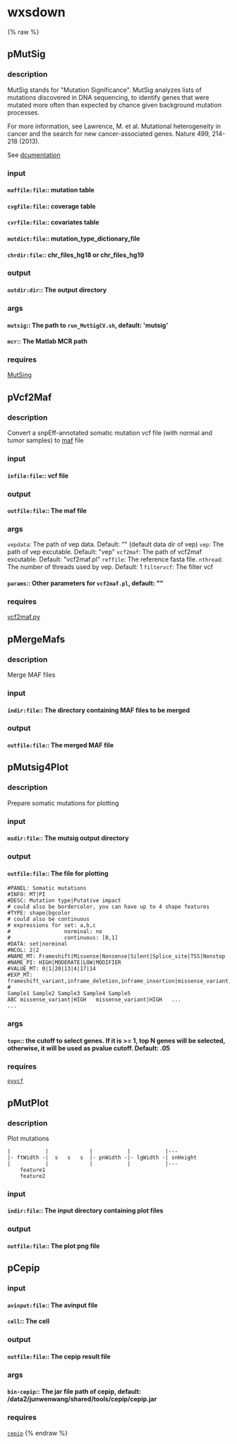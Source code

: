 # wxsdown
<!-- toc -->
{% raw %}

## pMutSig

### description
MutSig stands for "Mutation Significance".  MutSig analyzes lists of mutations discovered in DNA sequencing, to identify genes that were mutated more often than expected by chance given background mutation processes.

For more information, see Lawrence, M. et al. Mutational heterogeneity in cancer and the search for new cancer-associated genes. Nature 499, 214-218 (2013).

See [dcumentation](http://archive.broadinstitute.org/cancer/cga/mutsig_run)

### input
#### `maffile:file`:: mutation table  
#### `cvgfile:file`:: coverage table  
#### `cvrfile:file`:: covariates table  
#### `mutdict:file`:: mutation_type_dictionary_file  
#### `chrdir:file`::  chr_files_hg18 or chr_files_hg19   

### output
#### `outdir:dir`:: The output directory  

### args
#### `mutsig`:: The path to `run_MutSigCV.sh`, default: 'mutsig'  
#### `mcr`:: The Matlab MCR path  

### requires
[MutSing](http://archive.broadinstitute.org/cancer/cga/mutsig_download)

## pVcf2Maf

### description
Convert a snpEff-annotated somatic mutation vcf file (with normal and tumor samples) to [maf](https://wiki.nci.nih.gov/display/TCGA/Mutation+Annotation+Format+(MAF)+Specification) file

### input
#### `infile:file`:: vcf file  

### output
#### `outfile:file`:: The maf file  

### args
   `vepdata`: The path of vep data. Default: "" (default data dir of vep)
   `vep`: The path of vep excutable. Default: "vep"
   `vcf2maf`: The path of vcf2maf excutable. Default: "vcf2maf.pl"
   `reffile`: The reference fasta file.
   `nthread`: The number of threads used by vep. Default: 1
   `filtervcf`: The filter vcf
#### `params`:: Other parameters for `vcf2maf.pl`, default: ""  

### requires
[vcf2maf.py](https://github.com/mskcc/vcf2maf)

## pMergeMafs

### description
Merge MAF files

### input
#### `indir:file`:: The directory containing MAF files to be merged  

### output
#### `outfile:file`:: The merged MAF file  

## pMutsig4Plot

### description
Prepare somatic mutations for  plotting

### input
#### `msdir:file`::   The mutsig output directory  

### output
#### `outfile:file`::  The file for plotting  
```
#PANEL: Somatic mutations
#INFO: MT|PI
#DESC: Mutation type|Putative impact
# could also be bordercolor, you can have up to 4 shape features
#TYPE: shape|bgcolor
# could also be continuous
# expressions for set: a,b,c
#                 norminal: no
#                 continuous: [0,1]
#DATA: set|norminal
#NCOL: 2|2
#NAME_MT: Frameshift|Missense|Nonsense|Silent|Splice_site|TSS|Nonstop
#NAME_PI: HIGH|MODERATE|LOW|MODIFIER
#VALUE_MT: 0|1|20|13|4|17|14
#EXP_MT: frameshift_variant,inframe_deletion,inframe_insertion|missense_variant,initiator_codon_variant,stop_retained_variant,rare_amino_acid_variant|stop_gained|synonymous_variant|splice_acceptor_variant,splice_donor_variant|start_lost,start_retained|stop_lost
#
Sample1	Sample2	Sample3	Sample4	Sample5
ABC	missense_variant|HIGH	missense_variant|HIGH	...
...
```

### args
#### `topn`::     the cutoff to select genes. If it is >= 1, top N genes will be selected, otherwise, it will be used as pvalue cutoff. Default: .05  

### requires
[`pyvcf`](https://github.com/jamescasbon/PyVCF)

## pMutPlot

### description
Plot mutations
```
|           |             |           |           |---
|- ftWidth -|  s   s   s  |- pnWidth -|- lgWidth -| snHeight
|           |             |           |           |---
    feature1
	feature2
```

### input
#### `indir:file`::    The input directory containing plot files  

### output
#### `outfile:file`::  The plot png file  

## pCepip

### input
#### `avinput:file`:: The avinput file  
#### `cell`::         The cell  

### output
#### `outfile:file`:: The cepip result file  

### args
#### `bin-cepip`::    The jar file path of cepip, default: /data2/junwenwang/shared/tools/cepip/cepip.jar  

### requires
[`cepip`](http://jjwanglab.org/cepip/)
{% endraw %}
